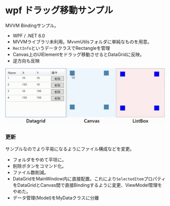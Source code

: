 # wpf ドラッグ移動サンプル

MVVM Bindingサンプル。

- WPF / .NET 6.0 
- MVVMライブラリ未利用。MvvmUtilsフォルダに単純なものを用意。
- `RectInfo`というデータクラスでRectangleを管理
- Canvas上のUIElementをドラッグ移動させるとDataGridに反映。
- 逆方向も反映



![sample](/img/a.gif) 

### 更新

サンプルなのでより平易になるようにファイル構成などを変更。

- フォルダをやめて平坦に。
- 削除ボタンをコマンド化。
- ファイル数削減。
- DataGridをMainWindow内に直接配置。これにより`SelectedItem`プロパティをDataGridとCanvas間で直接Bindingするように変更、ViewModel管理をやめた。
- データ管理(Model)をMyDataクラスに分離
